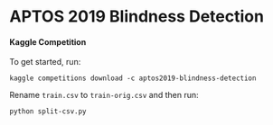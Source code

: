 # APTOS 2019 Blindness Detection
#### Kaggle Competition

To get started, run:
```
kaggle competitions download -c aptos2019-blindness-detection
```

Rename ```train.csv``` to ```train-orig.csv``` and then run:
```
python split-csv.py
```